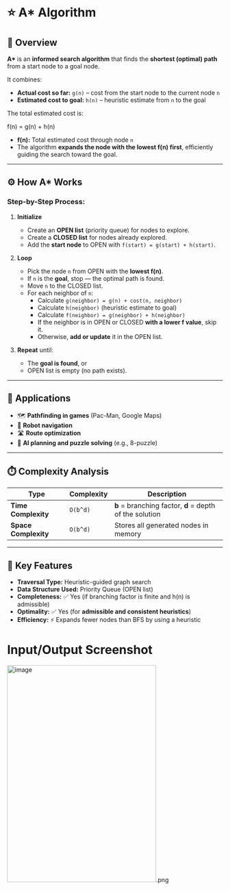 # ⭐ A* Algorithm

## 🧠 Overview
**A\*** is an **informed search algorithm** that finds the **shortest (optimal) path** from a start node to a goal node.  

It combines:  
- **Actual cost so far:** `g(n)` – cost from the start node to the current node `n`  
- **Estimated cost to goal:** `h(n)` – heuristic estimate from `n` to the goal  

The total estimated cost is:  

f(n) = g(n) + h(n)


- **f(n):** Total estimated cost through node `n`  
- The algorithm **expands the node with the lowest f(n) first**, efficiently guiding the search toward the goal.

---

## ⚙️ How A* Works
### Step-by-Step Process:
1. **Initialize**
   - Create an **OPEN list** (priority queue) for nodes to explore.  
   - Create a **CLOSED list** for nodes already explored.  
   - Add the **start node** to OPEN with `f(start) = g(start) + h(start)`.  

2. **Loop**
   - Pick the node `n` from OPEN with the **lowest f(n)**.  
   - If `n` is the **goal**, stop — the optimal path is found.  
   - Move `n` to the CLOSED list.  
   - For each neighbor of `n`:
     - Calculate `g(neighbor) = g(n) + cost(n, neighbor)`  
     - Calculate `h(neighbor)` (heuristic estimate to goal)  
     - Calculate `f(neighbor) = g(neighbor) + h(neighbor)`  
     - If the neighbor is in OPEN or CLOSED **with a lower f value**, skip it.  
     - Otherwise, **add or update** it in the OPEN list.  

3. **Repeat** until:
   - The **goal is found**, or  
   - OPEN list is empty (no path exists).  

---

## 🧩 Applications
- 🗺️ **Pathfinding in games** (Pac-Man, Google Maps)  
- 🤖 **Robot navigation**  
- 🛣️ **Route optimization**  
- 🧩 **AI planning and puzzle solving** (e.g., 8-puzzle)  

---

## ⏱️ Complexity Analysis
| Type | Complexity | Description |
|------|-------------|-------------|
| **Time Complexity** | `O(b^d)` | **b** = branching factor, **d** = depth of the solution |
| **Space Complexity** | `O(b^d)` | Stores all generated nodes in memory |

---

## 🧮 Key Features
- **Traversal Type:** Heuristic-guided graph search  
- **Data Structure Used:** Priority Queue (OPEN list)  
- **Completeness:** ✅ Yes (if branching factor is finite and h(n) is admissible)  
- **Optimality:** ✅ Yes (for **admissible and consistent heuristics**)  
- **Efficiency:** ⚡ Expands fewer nodes than BFS by using a heuristic  

# Input/Output Screenshot
<img width="348" height="507" alt="image" src="https://github.com/user-attachments/assets/434a7343-6745-4515-acbb-f2e305631a1d" />.png
